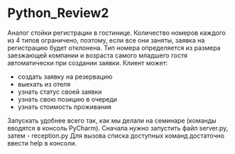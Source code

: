 # Python_Review2
Аналог стойки регистрации в гостинице. Количество номеров каждого из 4 типов ограничено, поэтому, если все они заняты, заявка на регистрацию будет 
отклонена. Тип номера определяется из размера заезжающей компании и возраста самого младшего гостя автоматически при создании заявки. Клиент может:
- создать заявку на резервацию
- выехать из отеля
- узнать статус своей заявки
- узнать свою позицию в очереди
- узнать стоимость проживания

Запускать удобнее всего так, как мы делали на семинаре (команды вводятся в консоль PyCharm). Сначала нужно запустить файл server.py, затем - reception.py
Для вызова списка доступных команд достаточно ввести help в консоли. 
